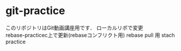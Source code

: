 # git-practice
このリポジトリはGit動画講座用です．
ローカルリポで変更  
rebase-practicec上で更新(rebaseコンフリクト用)
rebase pull 用
stach practice
